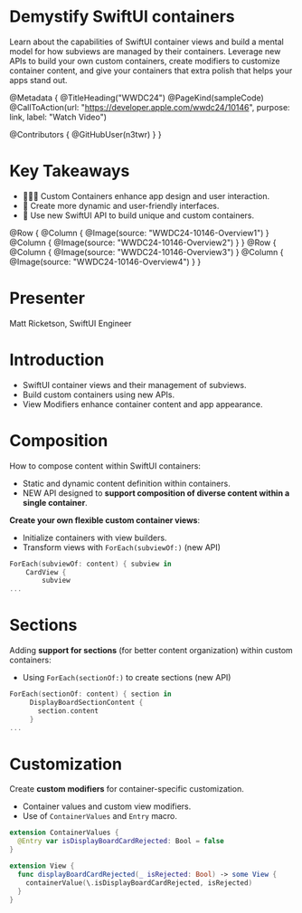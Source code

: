 # Demystify SwiftUI containers

Learn about the capabilities of SwiftUI container views and build a mental model for how subviews are managed by their containers. Leverage new APIs to build your own custom containers, create modifiers to customize container content, and give your containers that extra polish that helps your apps stand out.


@Metadata {
   @TitleHeading("WWDC24")
   @PageKind(sampleCode)
   @CallToAction(url: "https://developer.apple.com/wwdc24/10146", purpose: link, label: "Watch Video")

   @Contributors {
      @GitHubUser(n3twr)
   }
}


# Key Takeaways

- 👩🏼‍🎨 Custom Containers enhance app design and user interaction.
- 🙂 Create more dynamic and user-friendly interfaces.
- 🦄 Use new SwiftUI API to build unique and custom containers.


@Row {
   @Column {
      @Image(source: "WWDC24-10146-Overview1")
   }
   @Column {
      @Image(source: "WWDC24-10146-Overview2")
   }
}
@Row {
   @Column {
      @Image(source: "WWDC24-10146-Overview3")
   }
   @Column {
      @Image(source: "WWDC24-10146-Overview4")
   }
}

# Presenter
Matt Ricketson, SwiftUI Engineer


# Introduction

- SwiftUI container views and their management of subviews.
- Build custom containers using new APIs.
- View Modifiers enhance container content and app appearance.


# Composition

How to compose content within SwiftUI containers:


- Static and dynamic content definition within containers.
- NEW API designed to **support composition of diverse content within a single container**.


**Create your own flexible custom container views**:

- Initialize containers with view builders.
- Transform views with `ForEach(subviewOf:)` (new API)


```swift
ForEach(subviewOf: content) { subview in
    CardView {
        subview
...
```



# Sections

Adding **support for sections** (for better content organization) within custom containers:

- Using `ForEach(sectionOf:)` to create sections (new API)


```swift
ForEach(sectionOf: content) { section in
     DisplayBoardSectionContent {
       section.content
     }
...
```


# Customization

Create **custom modifiers** for container-specific customization.

- Container values and custom view modifiers.
- Use of `ContainerValues` and `Entry` macro.

```swift
extension ContainerValues {
  @Entry var isDisplayBoardCardRejected: Bool = false
}

extension View {
  func displayBoardCardRejected(_ isRejected: Bool) -> some View {
    containerValue(\.isDisplayBoardCardRejected, isRejected)
  }
}
```
